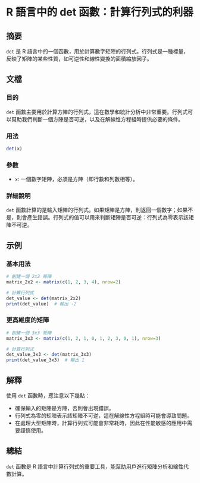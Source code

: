 <!--
Meta Description: # R 語言中的 det 函數：計算行列式的利器 ## 摘要 `det` 是 R 語言中的一個函數，用於計算數字矩陣的行列式。行列式是一種標量，反映了矩陣的某些性質，如可逆性和線性變換的面積縮放因子。 ## 文檔 ### 目的 `det` 函數主要用於計算方陣的行列式，這在數學和統計分析中非常重要。...
Meta Keywords: det, 創建一個, matrix_2x2, matrix, nrow
-->

# R 語言中的 det 函數：計算行列式的利器

## 摘要
`det` 是 R 語言中的一個函數，用於計算數字矩陣的行列式。行列式是一種標量，反映了矩陣的某些性質，如可逆性和線性變換的面積縮放因子。

## 文檔
### 目的
`det` 函數主要用於計算方陣的行列式，這在數學和統計分析中非常重要。行列式可以幫助我們判斷一個方陣是否可逆，以及在解線性方程組時提供必要的條件。

### 用法
```R
det(x)
```

### 參數
- `x`: 一個數字矩陣，必須是方陣（即行數和列數相等）。

### 詳細說明
`det` 函數計算的是輸入矩陣的行列式。如果矩陣是方陣，則返回一個數字；如果不是，則會產生錯誤。行列式的值可以用來判斷矩陣是否可逆：行列式為零表示該矩陣不可逆。

## 示例
### 基本用法
```R
# 創建一個 2x2 矩陣
matrix_2x2 <- matrix(c(1, 2, 3, 4), nrow=2)

# 計算行列式
det_value <- det(matrix_2x2)
print(det_value)  # 輸出 -2
```

### 更高維度的矩陣
```R
# 創建一個 3x3 矩陣
matrix_3x3 <- matrix(c(1, 2, 1, 0, 1, 2, 3, 0, 1), nrow=3)

# 計算行列式
det_value_3x3 <- det(matrix_3x3)
print(det_value_3x3)  # 輸出 1
```

## 解釋
使用 `det` 函數時，應注意以下幾點：
- 確保輸入的矩陣是方陣，否則會出現錯誤。
- 行列式為零的矩陣表示該矩陣不可逆，這在解線性方程組時可能會導致問題。
- 在處理大型矩陣時，計算行列式可能會非常耗時，因此在性能敏感的應用中需要謹慎使用。

## 總結
`det` 函數是 R 語言中計算行列式的重要工具，能幫助用戶進行矩陣分析和線性代數計算。